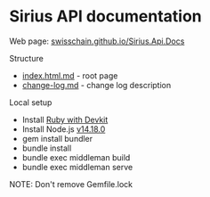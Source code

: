 # Sirius API documentation

Web page: [swisschain.github.io/Sirius.Api.Docs](https://swisschain.github.io/Sirius.Api.Docs)

Structure

- [index.html.md](https://github.com/swisschain/Sirius.Api.Docs/blob/master/source/v1/index.html.md) - root page
- [change-log.md](https://github.com/swisschain/Sirius.Api.Docs/blob/master/source/v1/includes/_change-log.md) - change log description

Local setup

- Install [Ruby with Devkit](https://github.com/oneclick/rubyinstaller2/releases/download/RubyInstaller-2.7.5-1/rubyinstaller-devkit-2.7.5-1-x64.exe)
- Install Node.js [v14.18.0](https://nodejs.org/download/release/v14.18.0/node-v14.18.0-x64.msi)
- gem install bundler
- bundle install
- bundle exec middleman build
- bundle exec middleman serve

NOTE: Don't remove Gemfile.lock
